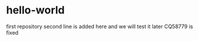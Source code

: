# hello-world
first repository
second line is added here and we will test it later
CQ58779 is fixed
